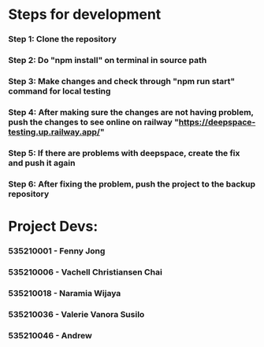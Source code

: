 # Steps for development

### Step 1: Clone the repository

### Step 2: Do "npm install" on terminal in source path

### Step 3: Make changes and check through "npm run start" command for local testing

### Step 4: After making sure the changes are not having problem, push the changes to see online on railway "https://deepspace-testing.up.railway.app/"

### Step 5: If there are problems with deepspace, create the fix and push it again

### Step 6: After fixing the problem, push the project to the backup repository

# Project Devs:

### 535210001 - Fenny Jong

### 535210006 - Vachell Christiansen Chai

### 535210018 - Naramia Wijaya

### 535210036 - Valerie Vanora Susilo

### 535210046 - Andrew